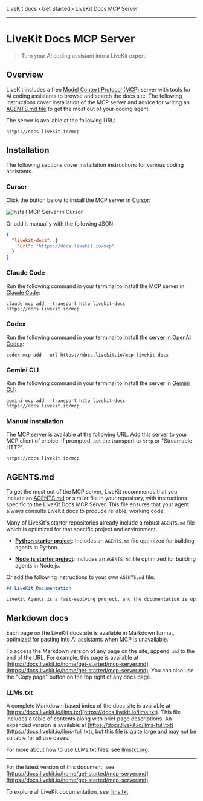 LiveKit docs › Get Started › LiveKit Docs MCP Server

---

# LiveKit Docs MCP Server

> Turn your AI coding assistant into a LiveKit expert.

## Overview

LiveKit includes a free [Model Context Protocol (MCP)](https://modelcontextprotocol.io/) server with tools for AI coding assistants to browse and search the docs site. The following instructions cover installation of the MCP server and advice for writing an [AGENTS.md file](#agents-md) to get the most out of your coding agent.

The server is available at the following URL:

```text
https://docs.livekit.io/mcp

```

## Installation

The following sections cover installation instructions for various coding assistants.

### Cursor

Click the button below to install the MCP server in [Cursor](https://www.cursor.com/):

![Install MCP Server in Cursor](https://cursor.com/deeplink/mcp-install-dark.svg)

Or add it manually with the following JSON:

```json
{
  "livekit-docs": {
    "url": "https://docs.livekit.io/mcp"
  }
}

```

### Claude Code

Run the following command in your terminal to install the MCP server in [Claude Code](https://claude.com/product/claude-code):

```shell
claude mcp add --transport http livekit-docs https://docs.livekit.io/mcp

```

### Codex

Run the following command in your terminal to install the server in [OpenAI Codex](https://openai.com/codex/):

```shell
codex mcp add --url https://docs.livekit.io/mcp livekit-docs

```

### Gemini CLI

Run the following command in your terminal to install the server in [Gemini CLI](https://github.com/google-gemini/gemini-cli):

```
gemini mcp add --transport http livekit-docs https://docs.livekit.io/mcp

```

### Manual installation

The MCP server is available at the following URL. Add this server to your MCP client of choice. If prompted, set the transport to `http` or "Streamable HTTP".

```text
https://docs.livekit.io/mcp

```

## AGENTS.md

To get the most out of the MCP server, LiveKit recommends that you include an [AGENTS.md](https://agents.md) or similar file in your repository, with instructions specific to the LiveKit Docs MCP Server. This file ensures that your agent always consults LiveKit docs to produce reliable, working code.

Many of LiveKit's starter repositories already include a robust `AGENTS.md` file which is optimized for that specific project and environment.

- **[Python starter project](https://github.com/livekit-examples/agent-starter-python)**: Includes an `AGENTS.md` file optimized for building agents in Python.

- **[Node.js starter project](https://github.com/livekit-examples/agent-starter-node)**: Includes an `AGENTS.md` file optimized for building agents in Node.js.

Or add the following instructions to your own `AGENTS.md` file:

```markdown
## LiveKit Documentation

LiveKit Agents is a fast-evolving project, and the documentation is updated frequently. You should always refer to the latest documentation when working with this project. For your convenience, LiveKit offers an MCP server that can be used to browse and search its documentation. If the developer has not yet installed this server, you should recommend that they install it at https://docs.livekit.io/mcp. 

```

## Markdown docs

Each page on the LiveKit docs site is available in Markdown format, optimized for pasting into AI assistants when MCP is unavailable.

To access the Markdown version of any page on the site, append `.md` to the end of the URL. For example, this page is available at [https://docs.livekit.io/home/get-started/mcp-server.md](https://docs.livekit.io/home/get-started/mcp-server.md). You can also use the "Copy page" button on the top right of any docs page.

### LLMs.txt

A complete Markdown-based index of the docs site is available at [https://docs.livekit.io/llms.txt](https://docs.livekit.io/llms.txt). This file includes a table of contents along with brief page descriptions. An expanded version is available at [https://docs.livekit.io/llms-full.txt](https://docs.livekit.io/llms-full.txt), but this file is quite large and may not be suitable for all use cases.

For more about how to use LLMs.txt files, see [llmstxt.org](https://llmstxt.org/).

---


For the latest version of this document, see [https://docs.livekit.io/home/get-started/mcp-server.md](https://docs.livekit.io/home/get-started/mcp-server.md).

To explore all LiveKit documentation, see [llms.txt](https://docs.livekit.io/llms.txt).
